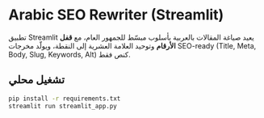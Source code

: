 # Arabic SEO Rewriter (Streamlit)

تطبيق Streamlit يعيد صياغة المقالات بالعربية بأسلوب مبسّط للجمهور العام، مع **قفل الأرقام** وتوحيد العلامة العشرية إلى النقطة، ويولّد مخرجات SEO-ready (Title, Meta, Body, Slug, Keywords, Alt) كنص فقط.

## تشغيل محلي
```bash
pip install -r requirements.txt
streamlit run streamlit_app.py
